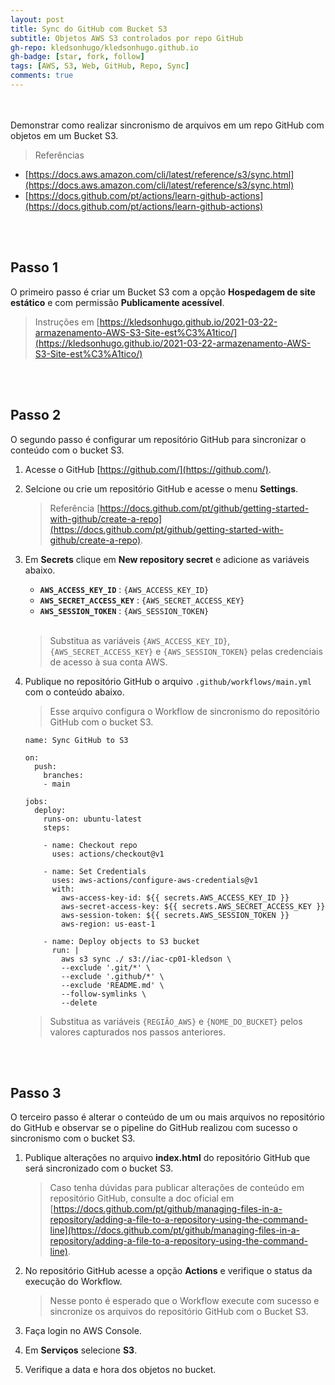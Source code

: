 ```yaml
---
layout: post
title: Sync do GitHub com Bucket S3
subtitle: Objetos AWS S3 controlados por repo GitHub
gh-repo: kledsonhugo/kledsonhugo.github.io
gh-badge: [star, fork, follow]
tags: [AWS, S3, Web, GitHub, Repo, Sync]
comments: true
---
```

<br/><br/>
Demonstrar como realizar sincronismo de arquivos em um repo GitHub com objetos em um Bucket S3.

> Referências
- [https://docs.aws.amazon.com/cli/latest/reference/s3/sync.html](https://docs.aws.amazon.com/cli/latest/reference/s3/sync.html)
- [https://docs.github.com/pt/actions/learn-github-actions](https://docs.github.com/pt/actions/learn-github-actions)

<br/><br/>
## Passo 1

O primeiro passo é criar um Bucket S3 com a opção **Hospedagem de site estático** e com permissão **Publicamente acessível**.

> Instruções em [https://kledsonhugo.github.io/2021-03-22-armazenamento-AWS-S3-Site-est%C3%A1tico/](https://kledsonhugo.github.io/2021-03-22-armazenamento-AWS-S3-Site-est%C3%A1tico/)

<br/><br/>
## Passo 2

O segundo passo é configurar um repositório GitHub para sincronizar o conteúdo com o bucket S3.

1. Acesse o GitHub [https://github.com/](https://github.com/).

2. Selcione ou crie um repositório GitHub e acesse o menu **Settings**.

   > Referência [https://docs.github.com/pt/github/getting-started-with-github/create-a-repo](https://docs.github.com/pt/github/getting-started-with-github/create-a-repo).

3. Em **Secrets** clique em **New repository secret** e adicione as variáveis abaixo.

   - **`AWS_ACCESS_KEY_ID`** : `{AWS_ACCESS_KEY_ID}`
   - **`AWS_SECRET_ACCESS_KEY`** : `{AWS_SECRET_ACCESS_KEY}`
   - **`AWS_SESSION_TOKEN`** : `{AWS_SESSION_TOKEN}`<br/><br/>

   > Substitua as variáveis `{AWS_ACCESS_KEY_ID}`, `{AWS_SECRET_ACCESS_KEY}` e `{AWS_SESSION_TOKEN}` pelas credenciais de acesso à sua conta AWS.

4. Publique no repositório GitHub o arquivo `.github/workflows/main.yml` com o conteúdo abaixo.

   > Esse arquivo configura o Workflow de sincronismo do repositório GitHub com o bucket S3.

   ```
   name: Sync GitHub to S3

   on:
     push:
       branches:
       - main

   jobs:
     deploy:
       runs-on: ubuntu-latest
       steps:

       - name: Checkout repo
         uses: actions/checkout@v1

       - name: Set Credentials
         uses: aws-actions/configure-aws-credentials@v1
         with:
           aws-access-key-id: ${{ secrets.AWS_ACCESS_KEY_ID }}
           aws-secret-access-key: ${{ secrets.AWS_SECRET_ACCESS_KEY }}
           aws-session-token: ${{ secrets.AWS_SESSION_TOKEN }}
           aws-region: us-east-1

       - name: Deploy objects to S3 bucket
         run: |
           aws s3 sync ./ s3://iac-cp01-kledson \
           --exclude '.git/*' \
           --exclude '.github/*' \
           --exclude 'README.md' \
           --follow-symlinks \
           --delete
   ```

   > Substitua as variáveis `{REGIÃO_AWS}` e `{NOME_DO_BUCKET}` pelos valores capturados nos passos anteriores.

<br/><br/>
## Passo 3

O terceiro passo é alterar o conteúdo de um ou mais arquivos no repositório do GitHub e observar se o pipeline do GitHub realizou com sucesso o sincronismo com o bucket S3.

1. Publique alterações no arquivo **index.html** do repositório GitHub que será sincronizado com o bucket S3.

   > Caso tenha dúvidas para publicar alterações de conteúdo em repositório GitHub, consulte a doc oficial em [https://docs.github.com/pt/github/managing-files-in-a-repository/adding-a-file-to-a-repository-using-the-command-line](https://docs.github.com/pt/github/managing-files-in-a-repository/adding-a-file-to-a-repository-using-the-command-line).

2. No repositório GitHub acesse a opção **Actions** e verifique o status da execução do Workflow.

   > Nesse ponto é esperado que o Workflow execute com sucesso e sincronize os arquivos do repositório GitHub com o Bucket S3.

3. Faça login no AWS Console.

4. Em **Serviços** selecione **S3**.

5. Verifique a data e hora dos objetos no bucket.

<br/><br/>
